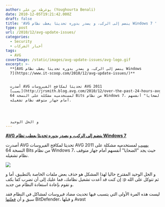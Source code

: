 ```yaml
---
author: يوغرطة بن علي (Youghourta Benali)
date: 2010-12-05T19:21:42.000Z
draft: false
title: 'AVG ينضم إلى الركب، و يصدر بدوره تحديثا يعطب نظام Windows 7 '
type: post
url: /2010/12/avg-update-issues/
categories:
  - Security
  - أخبار الشركات
tags:
  - AVG
coverImage: /static/images/avg-update-issues/avg-logo.gif
excerpt: >-
  **[AVG ينضم إلى الركب، و يصدر بدوره تحديثا يعطب نظام Windows
  7](https://www.it-scoop.com/2010/12/avg-update-issues/)**


  أصدرت AVG تحديثا لمكافح الفيروسات AVG 2011
  [يسبب](http://jrsmith.blog.avg.com/2010/12/over-the-past-24-hours-avg-has-had-two-update-issues-the-problems-affected-windows-7-users-on-64-bit-products-as-soon-as-w.html)
  لمستخدميه مشكلة على النسخة 64 Bits من نظام Windows 7، حيث يجد "الضحايا" أنفسهم
  أمام جهاز متوقف نظام تشغيله.




  و الحل الوحيد
---
```

**[AVG ينضم إلى الركب، و يصدر بدوره تحديثا يعطب نظام Windows 7](https://www.it-scoop.com/2010/12/avg-update-issues/)**

أصدرت AVG تحديثا لمكافح الفيروسات AVG 2011 [يسبب](http://jrsmith.blog.avg.com/2010/12/over-the-past-24-hours-avg-has-had-two-update-issues-the-problems-affected-windows-7-users-on-64-bit-products-as-soon-as-w.html) لمستخدميه مشكلة على النسخة 64 Bits من نظام Windows 7، حيث يجد "الضحايا" أنفسهم أمام جهاز متوقف نظام تشغيله.

![](/static/images/avg-update-issues/avg-logo.gif)

و الحل الوحيد المقترح حاليا لهذا المشكل هو حذف بعض ملفات الخاصة بالتطبيق، أما و إن كنت قد أعدت تشغيل نظامك، فما عليك إلى أن تضرب كفا بكف :p ثم تتوكل على الله و تقوم بإعادة استعادة النظام من جديد.

ليست هذه المرة الأولى التي يتسبب فيها تحديث مضاد فيروسات لمشاكل في النظام فقد سبق و أن [فعلتها](https://www.it-scoop.com/2010/03/bitdefender-epic-fail-2010/) BitDefender، و قبلها Avast
